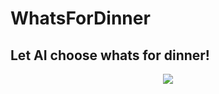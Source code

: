 # WhatsForDinner
Let AI choose whats for dinner!
<br>
---
<p align="center">
  <img src="https://media0.giphy.com/media/AYjvccWdysTz3Rk9m4/giphy.gif" >

</p>
